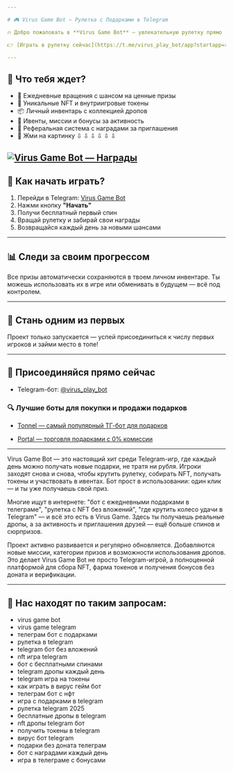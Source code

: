 ```yaml
---

# 🎮 Virus Game Bot — Рулетка с Подарками в Telegram

🔥 Добро пожаловать в **Virus Game Bot** — увлекательную рулетку прямо в Telegram, где можно выиграть **NFT**, призы, токены и другие уникальные дропы. Играй каждый день, собирай награды и участвуй в розыгрышах!

👉 [Играть в рулетку сейчас](https://t.me/virus_play_bot/app?startapp=roulette_inviteCoderDdTMAop0dTNeyV4)

---
```


## 🎁 Что тебя ждет?

* 🎰 Ежедневные вращения с шансом на ценные призы
* 💎 Уникальные NFT и внутриигровые токены
* 📦 Личный инвентарь с коллекцией дропов
* 🎯 Ивенты, миссии и бонусы за активность
* 🤝 Реферальная система с наградами за приглашения
* 🎁 Жми на картинку  ⇩ ⇩ ⇩ ⇩ ⇩ ⇩
  
[![Virus Game Bot — Награды](https://i.postimg.cc/7hCx69mX/virusnagradi.webp)](https://t.me/virus_play_bot/app?startapp=roulette_inviteCoderDdTMAop0dTNeyV4)
---

## 🚀 Как начать играть?

1. Перейди в Telegram: [Virus Game Bot](https://t.me/virus_play_bot/app?startapp=roulette_inviteCoderDdTMAop0dTNeyV4)
2. Нажми кнопку **"Начать"**
3. Получи бесплатный первый спин
4. Вращай рулетку и забирай свои награды
5. Возвращайся каждый день за новыми шансами


---

## 📊 Следи за своим прогрессом

Все призы автоматически сохраняются в твоем личном инвентаре. Ты можешь использовать их в игре или обменивать в будущем — всё под контролем.

---

## 👾 Стань одним из первых

Проект только запускается — успей присоединиться к числу первых игроков и займи место в топе!

---

## 📱 Присоединяйся прямо сейчас

* Telegram-бот: [@virus\_play\_bot](https://t.me/virus_play_bot/app?startapp=roulette_inviteCoderDdTMAop0dTNeyV4)


### 🔍 Лучшие боты для покупки и продажи подарков

* [Tonnel — самый популярный ТГ-бот для подарков](https://t.me/Tonnel_Network_bot/gifts?startapp=ref_6677645440)


* [Portal — торговля подарками с 0% комиссии](https://t.me/portals/market?startapp=1ou2vi)

---

Virus Game Bot — это настоящий хит среди Telegram-игр, где каждый день можно получать новые подарки, не тратя ни рубля. Игроки заходят снова и снова, чтобы крутить рулетку, собирать NFT, получать токены и участвовать в ивентах. Бот прост в использовании: один клик — и ты уже получаешь свой приз.

Многие ищут в интернете: "бот с ежедневными подарками в телеграме", "рулетка с NFT без вложений", "где крутить колесо удачи в Telegram" — и всё это есть в Virus Game. Здесь ты получаешь реальные дропы, а за активность и приглашения друзей — ещё больше спинов и сюрпризов.

Проект активно развивается и регулярно обновляется. Добавляются новые миссии, категории призов и возможности использования дропов. Это делает Virus Game Bot не просто Telegram-игрой, а полноценной платформой для сбора NFT, фарма токенов и получения бонусов без доната и верификации.

---

## 🔑 Нас находят по таким запросам:

* virus game bot
* virus game telegram
* телеграм бот с подарками
* рулетка в telegram
* telegram бот без вложений
* nft игра telegram
* бот с бесплатными спинами
* telegram дропы каждый день
* telegram игра на токены
* как играть в вирус гейм бот
* телеграм бот с нфт
* игра с подарками в telegram
* рулетка telegram 2025
* бесплатные дропы в telegram
* nft дропы telegram бот
* получить токены в telegram
* вирус бот telegram
* подарки без доната телеграм
* бот с наградами каждый день
* игра в телеграме с бонусами
